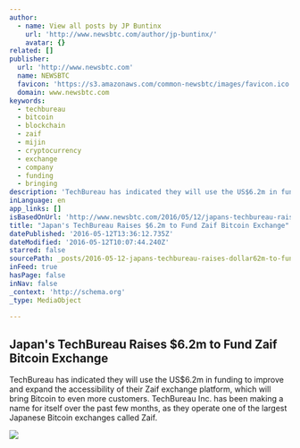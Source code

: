 ```yaml
---
author:
  - name: View all posts by JP Buntinx
    url: 'http://www.newsbtc.com/author/jp-buntinx/'
    avatar: {}
related: []
publisher:
  url: 'http://www.newsbtc.com'
  name: NEWSBTC
  favicon: 'https://s3.amazonaws.com/common-newsbtc/images/favicon.ico'
  domain: www.newsbtc.com
keywords:
  - techbureau
  - bitcoin
  - blockchain
  - zaif
  - mijin
  - cryptocurrency
  - exchange
  - company
  - funding
  - bringing
description: 'TechBureau has indicated they will use the US$6.2m in funding to improve and expand the accessibility of their Zaif exchange platform, which will bring Bitcoin to even more customers. TechBureau Inc. has been making a name for itself over the past few months, as they operate one of the largest Japanese Bitcoin exchanges called Zaif.'
inLanguage: en
app_links: []
isBasedOnUrl: 'http://www.newsbtc.com/2016/05/12/japans-techbureau-raises-6-2m-fund-zaif-bitcoin-exchange/'
title: "Japan's TechBureau Raises $6.2m to Fund Zaif Bitcoin Exchange"
datePublished: '2016-05-12T13:36:12.735Z'
dateModified: '2016-05-12T10:07:44.240Z'
starred: false
sourcePath: _posts/2016-05-12-japans-techbureau-raises-dollar62m-to-fund-zaif-bitcoin-exchang.md
inFeed: true
hasPage: false
inNav: false
_context: 'http://schema.org'
_type: MediaObject

---
```

<article style=""><h1>Japan's TechBureau Raises $6.2m to Fund Zaif Bitcoin Exchange</h1><p>TechBureau has indicated they will use the US$6.2m in funding to improve and expand the accessibility of their Zaif exchange platform, which will bring Bitcoin to even more customers. TechBureau Inc. has been making a name for itself over the past few months, as they operate one of the largest Japanese Bitcoin exchanges called Zaif.</p><img src="http://s3.amazonaws.com/main-newsbtc-images/2016/05/12082002/shutterstock_387864766.jpg" /></article>
